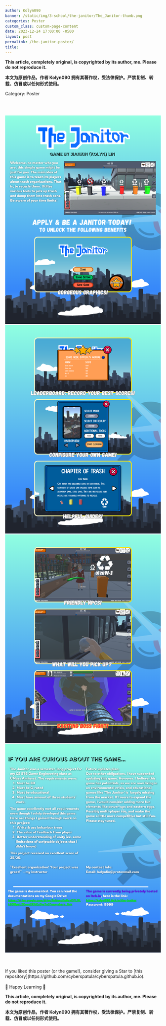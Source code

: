 ```yaml
---
author: Kolyn090
banner: /static/img/3-school/the-janitor/The_Janitor-thumb.png
categories: Poster
custom_class: custom-page-content
date: 2023-12-24 17:00:00 -0500
layout: post
permalink: /the-janitor-poster/
title: 
---
```



**This article, completely original, is copyrighted by its author, me. Please do not reproduce it.**


**本文为原创作品，作者 Kolyn090 拥有其著作权，受法律保护。严禁复制、转载、仿冒或以任何形式使用。**


Category: Poster


<br>
<br>

![1](/static/img/3-school/the-janitor/1.png)
![2](/static/img/3-school/the-janitor/2.png)
![3](/static/img/3-school/the-janitor/3.png)
![4](/static/img/3-school/the-janitor/4.png)


<br>
<br>
If you liked this poster (or the game!), consider giving a Star to [this repository](https://github.com/cyberspatula/cyberspatula.github.io).


<br>
<br>
🧪 Happy Learning 🧪


**This article, completely original, is copyrighted by its author, me. Please do not reproduce it.**


**本文为原创作品，作者 Kolyn090 拥有其著作权，受法律保护。严禁复制、转载、仿冒或以任何形式使用。**
